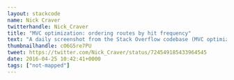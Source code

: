 ```yaml
---
layout: stackcode
name: Nick Craver
twitterhandle: Nick_Craver
title: "MVC optimization: ordering routes by hit frequency"
text: "A daily screenshot from the Stack Overflow codebase (MVC optimization: ordering routes by hit frequency). "
thumbnailhandle: cO6G5re7PU
tweet: https://twitter.com/Nick_Craver/status/724549185433964545
date: 2016-04-25 10:42:41+0000
tags: ["not-mapped"]
---
```

